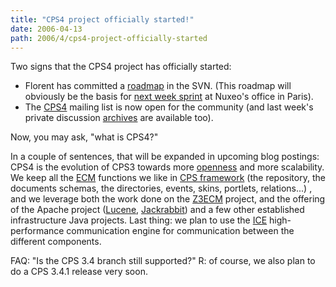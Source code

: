 ```yaml
---
title: "CPS4 project officially started!"
date: 2006-04-13
path: 2006/4/cps4-project-officially-started
---
```


<p>
Two signs that the CPS4 project has officially started:
</p><ul><li>Florent has committed a <a href="http://svn.nuxeo.org/trac/pub/file/CPS4/trunk/doc/ROADMAP.txt">roadmap</a> in the SVN. (This roadmap will obviously be the basis for <a href="http://www.zope.org/Members/nuxeo/news/z3ecm-sprint-2006">next week sprint</a> at Nuxeo's office in Paris).</li>

<li>The <a href="http://lists.nuxeo.com/cgi-bin/mailman/listinfo/cps4">CPS4</a> mailing list is now open for the community (and last week's private discussion <a href="http://lists.nuxeo.com/pipermail/cps4/2006-April/date.html">archives</a> are available too).</li>

</ul><p>
Now, you may ask, "what is CPS4?"
</p><p>
In a couple of sentences, that will be expanded in upcoming blog postings: CPS4 is the evolution of CPS3 towards more <a href="http://lists.nuxeo.com/pipermail/z3lab/2005-May/000020.html">openness</a> and more scalability. We keep all the <a href="http://en.wikipedia.org/wiki/Enterprise_content_management">ECM</a> functions we like in <a href="http://www.cps-project.org/sections/about/cps-platform-framework-r">CPS framework</a> (the repository, the documents schemas, the directories, events, skins, portlets, relations...) , and we leverage both the work done on the <a href="http://www.z3lab.org/">Z3ECM</a> project, and
the offering of the Apache project (<a href="http://lucene.apache.org/">Lucene</a>, <a href="http://jackrabbit.apache.org/">Jackrabbit</a>) and a few other established infrastructure Java projects. Last thing: we plan to use the <a href="http://www.zeroc.com/">ICE</a> high-performance communication engine for communication between the different components.
</p><p>
FAQ: "Is the CPS 3.4 branch still supported?" R: of course, we also plan to do a CPS 3.4.1 release very soon.
</p> 

